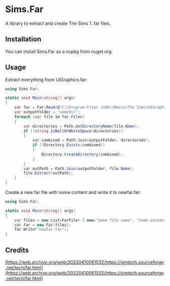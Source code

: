 # Sims.Far

A library to extract and create The Sims 1 .far files.

## Installation

You can install Sims.Far as a nupkg from nuget.org.

## Usage

Extract everything from UIGraphics.far:

```cs
using Sims.Far;

static void Main(string[] args)
{
    var far = Far.Read(@"C:\Program Files (x86)\Maxis\The Sims\UIGraphics\UIGraphics.far");
    var outputFolder = "somedir";
    foreach (var file in far.Files)
    {
        var directories = Path.GetDirectoryName(file.Name);
        if (!string.IsNullOrWhiteSpace(directories))
        {
            var combined = Path.Join(outputFolder, directories);
            if (!Directory.Exists(combined))
            {
                Directory.CreateDirectory(combined);
            }
        }
        var outPath = Path.Join(outputFolder, file.Name);
        file.Extract(outPath);
    }
}
```

Create a new far file with some content and write it to newfar.far:

```csharp
using Sims.Far;

static void Main(string[] args)
{
    var files = new List<FarFile> { new("Some file name", "Some content"u8.ToArray()) };
    var far = new Far(files);
    far.Write("newfar.far");
}
```

## Credits

[https://web.archive.org/web/20220410061532/https://simtech.sourceforge.net/tech/far.html](https://web.archive.org/web/20220410061532/https://simtech.sourceforge.net/tech/far.html)
